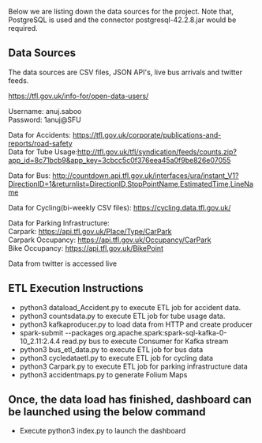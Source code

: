 Below we are listing down the data sources for the project. Note that, PostgreSQL is used and the connector postgresql-42.2.8.jar would be required.

## Data Sources
The data sources are CSV files, JSON API's, live bus arrivals and twitter feeds.

https://tfl.gov.uk/info-for/open-data-users/

Username: anuj.saboo  
Password: 1anuj@SFU

Data for Accidents: https://tfl.gov.uk/corporate/publications-and-reports/road-safety  
Data for Tube Usage:http://tfl.gov.uk/tfl/syndication/feeds/counts.zip?app_id=8c71bcb9&app_key=3cbcc5c0f376eea45a0f9be826e07055  

Data for Bus: http://countdown.api.tfl.gov.uk/interfaces/ura/instant_V1?DirectionID=1&returnlist=DirectionID,StopPointName,EstimatedTime,LineName  

Data for Cycling(bi-weekly CSV files): https://cycling.data.tfl.gov.uk/  

Data for Parking Infrastructure:  
Carpark: https://api.tfl.gov.uk/Place/Type/CarPark  
Carpark Occupancy: https://api.tfl.gov.uk/Occupancy/CarPark  
Bike Occupancy: https://api.tfl.gov.uk/BikePoint  

Data from twitter is accessed live

## ETL Execution Instructions
* python3 dataload_Accident.py to execute ETL job for accident data.  
* python3 countsdata.py to execute ETL job for tube usage data.  
* python3 kafkaproducer.py to load data from HTTP and create producer  
* spark-submit --packages org.apache.spark:spark-sql-kafka-0-10_2.11:2.4.4 read.py bus to execute Consumer for Kafka stream  
* python3 bus_etl_data.py to execute ETL job for bus data  
* python3 cycledataetl.py to execute ETL job for cycling data  
* python3 Carpark.py to execute ETL job for parking infrastructure data  
* python3 accidentmaps.py to generate Folium Maps  

## Once, the data load has finished, dashboard can be launched using the below command
* Execute python3 index.py to launch the dashboard
